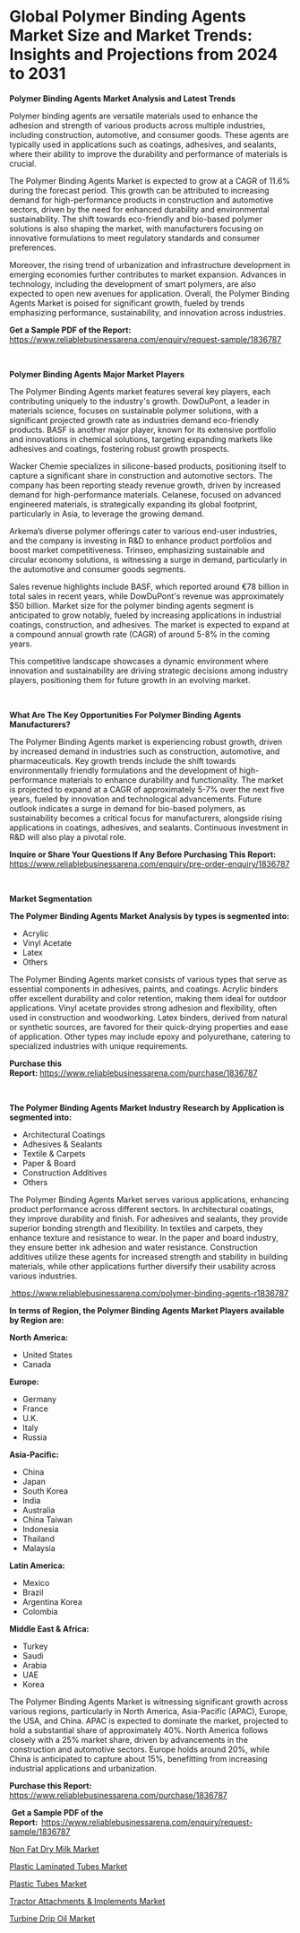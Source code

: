 <p><h1>Global Polymer Binding Agents Market Size and Market Trends: Insights and Projections from 2024 to 2031</h1></p><p><strong>Polymer Binding Agents Market Analysis and Latest Trends</strong></p>
<p><p>Polymer binding agents are versatile materials used to enhance the adhesion and strength of various products across multiple industries, including construction, automotive, and consumer goods. These agents are typically used in applications such as coatings, adhesives, and sealants, where their ability to improve the durability and performance of materials is crucial.</p><p>The Polymer Binding Agents Market is expected to grow at a CAGR of 11.6% during the forecast period. This growth can be attributed to increasing demand for high-performance products in construction and automotive sectors, driven by the need for enhanced durability and environmental sustainability. The shift towards eco-friendly and bio-based polymer solutions is also shaping the market, with manufacturers focusing on innovative formulations to meet regulatory standards and consumer preferences.</p><p>Moreover, the rising trend of urbanization and infrastructure development in emerging economies further contributes to market expansion. Advances in technology, including the development of smart polymers, are also expected to open new avenues for application. Overall, the Polymer Binding Agents Market is poised for significant growth, fueled by trends emphasizing performance, sustainability, and innovation across industries.</p></p>
<p><strong>Get a Sample PDF of the Report:&nbsp;</strong> <a href="https://www.reliablebusinessarena.com/enquiry/request-sample/1836787?utm_campaign=1579&utm_medium=2&utm_source=Github&utm_content=ia&utm_term=16102024&utm_id=polymer-binding-agents">https://www.reliablebusinessarena.com/enquiry/request-sample/1836787</a></p>
<p>&nbsp;</p>
<p><strong>Polymer Binding Agents Major Market Players</strong></p>
<p><p>The Polymer Binding Agents market features several key players, each contributing uniquely to the industry's growth. DowDuPont, a leader in materials science, focuses on sustainable polymer solutions, with a significant projected growth rate as industries demand eco-friendly products. BASF is another major player, known for its extensive portfolio and innovations in chemical solutions, targeting expanding markets like adhesives and coatings, fostering robust growth prospects.</p><p>Wacker Chemie specializes in silicone-based products, positioning itself to capture a significant share in construction and automotive sectors. The company has been reporting steady revenue growth, driven by increased demand for high-performance materials. Celanese, focused on advanced engineered materials, is strategically expanding its global footprint, particularly in Asia, to leverage the growing demand.</p><p>Arkema’s diverse polymer offerings cater to various end-user industries, and the company is investing in R&D to enhance product portfolios and boost market competitiveness. Trinseo, emphasizing sustainable and circular economy solutions, is witnessing a surge in demand, particularly in the automotive and consumer goods segments.</p><p>Sales revenue highlights include BASF, which reported around €78 billion in total sales in recent years, while DowDuPont's revenue was approximately $50 billion. Market size for the polymer binding agents segment is anticipated to grow notably, fueled by increasing applications in industrial coatings, construction, and adhesives. The market is expected to expand at a compound annual growth rate (CAGR) of around 5-8% in the coming years.</p><p>This competitive landscape showcases a dynamic environment where innovation and sustainability are driving strategic decisions among industry players, positioning them for future growth in an evolving market.</p></p>
<p>&nbsp;</p>
<p><strong>What Are The Key Opportunities For Polymer Binding Agents Manufacturers?</strong></p>
<p><p>The Polymer Binding Agents market is experiencing robust growth, driven by increased demand in industries such as construction, automotive, and pharmaceuticals. Key growth trends include the shift towards environmentally friendly formulations and the development of high-performance materials to enhance durability and functionality. The market is projected to expand at a CAGR of approximately 5-7% over the next five years, fueled by innovation and technological advancements. Future outlook indicates a surge in demand for bio-based polymers, as sustainability becomes a critical focus for manufacturers, alongside rising applications in coatings, adhesives, and sealants. Continuous investment in R&D will also play a pivotal role.</p></p>
<p><strong>Inquire or Share Your Questions If Any Before Purchasing This Report:</strong> <a href="https://www.reliablebusinessarena.com/enquiry/pre-order-enquiry/1836787?utm_campaign=1579&utm_medium=2&utm_source=Github&utm_content=ia&utm_term=16102024&utm_id=polymer-binding-agents">https://www.reliablebusinessarena.com/enquiry/pre-order-enquiry/1836787</a></p>
<p>&nbsp;</p>
<p><strong>Market Segmentation</strong></p>
<p><strong>The Polymer Binding Agents Market Analysis by types is segmented into:</strong></p>
<p><ul><li>Acrylic</li><li>Vinyl Acetate</li><li>Latex</li><li>Others</li></ul></p>
<p><p>The Polymer Binding Agents market consists of various types that serve as essential components in adhesives, paints, and coatings. Acrylic binders offer excellent durability and color retention, making them ideal for outdoor applications. Vinyl acetate provides strong adhesion and flexibility, often used in construction and woodworking. Latex binders, derived from natural or synthetic sources, are favored for their quick-drying properties and ease of application. Other types may include epoxy and polyurethane, catering to specialized industries with unique requirements.</p></p>
<p><strong>Purchase this Report:&nbsp;</strong><a href="https://www.reliablebusinessarena.com/purchase/1836787?utm_campaign=1579&utm_medium=2&utm_source=Github&utm_content=ia&utm_term=16102024&utm_id=polymer-binding-agents">https://www.reliablebusinessarena.com/purchase/1836787</a></p>
<p>&nbsp;</p>
<p><strong>The Polymer Binding Agents Market Industry Research by Application is segmented into:</strong></p>
<p><ul><li>Architectural Coatings</li><li>Adhesives & Sealants</li><li>Textile & Carpets</li><li>Paper & Board</li><li>Construction Additives</li><li>Others</li></ul></p>
<p><p>The Polymer Binding Agents Market serves various applications, enhancing product performance across different sectors. In architectural coatings, they improve durability and finish. For adhesives and sealants, they provide superior bonding strength and flexibility. In textiles and carpets, they enhance texture and resistance to wear. In the paper and board industry, they ensure better ink adhesion and water resistance. Construction additives utilize these agents for increased strength and stability in building materials, while other applications further diversify their usability across various industries.</p></p>
<p><a href="https://www.reliablebusinessarena.com/polymer-binding-agents-r1836787?utm_campaign=1579&utm_medium=2&utm_source=Github&utm_content=ia&utm_term=16102024&utm_id=polymer-binding-agents">&nbsp;https://www.reliablebusinessarena.com/polymer-binding-agents-r1836787</a></p>
<p><strong>In terms of Region, the Polymer Binding Agents Market Players available by Region are:</strong></p>
<p>
    <p> <strong> North America: </strong>
        <ul>
            <li>United States</li>
            <li>Canada</li>
        </ul>
        </p> 
    <p> <strong> Europe: </strong>
        <ul>
            <li>Germany</li>
            <li>France</li>
            <li>U.K.</li>
            <li>Italy</li>
            <li>Russia</li>
        </ul>
        </p> 
    <p> <strong> Asia-Pacific: </strong>
        <ul>
            <li>China</li>
            <li>Japan</li>
            <li>South Korea</li>
            <li>India</li>
            <li>Australia</li>
            <li>China Taiwan</li>
            <li>Indonesia</li>
            <li>Thailand</li>
            <li>Malaysia</li>
        </ul>
        </p> 
    <p> <strong> Latin America: </strong>
        <ul>
            <li>Mexico</li>
            <li>Brazil</li>
            <li>Argentina Korea</li>
            <li>Colombia</li>
        </ul>
        </p> 
    <p> <strong> Middle East & Africa: </strong>
        <ul>
            <li>Turkey</li>
            <li>Saudi</li>
            <li>Arabia</li>
            <li>UAE</li>
            <li>Korea</li>
        </ul>
    </p>
    </p>
<p><p>The Polymer Binding Agents Market is witnessing significant growth across various regions, particularly in North America, Asia-Pacific (APAC), Europe, the USA, and China. APAC is expected to dominate the market, projected to hold a substantial share of approximately 40%. North America follows closely with a 25% market share, driven by advancements in the construction and automotive sectors. Europe holds around 20%, while China is anticipated to capture about 15%, benefitting from increasing industrial applications and urbanization.</p></p>
<p><strong>Purchase this Report: </strong><a href="https://www.reliablebusinessarena.com/purchase/1836787?utm_campaign=1579&utm_medium=2&utm_source=Github&utm_content=ia&utm_term=16102024&utm_id=polymer-binding-agents">https://www.reliablebusinessarena.com/purchase/1836787</a></p>
<p>&nbsp;<strong>Get a Sample PDF of the Report:&nbsp;&nbsp;</strong><a href="https://www.reliablebusinessarena.com/enquiry/request-sample/1836787?utm_campaign=1579&utm_medium=2&utm_source=Github&utm_content=ia&utm_term=16102024&utm_id=polymer-binding-agents">https://www.reliablebusinessarena.com/enquiry/request-sample/1836787</a></p>
<p><strong></strong></p>
<p><p><a href="https://www.linkedin.com/pulse/non-fat-dry-milk-market-refracting-trends-consumer-behaviors-szkic?utm_campaign=1579&utm_medium=2&utm_source=Github&utm_content=ia&utm_term=16102024&utm_id=polymer-binding-agents">Non Fat Dry Milk Market</a></p><p><a href="https://www.linkedin.com/pulse/driving-forces-global-plastic-laminated-tubes-market-trends-6fvzc?utm_campaign=1579&utm_medium=2&utm_source=Github&utm_content=ia&utm_term=16102024&utm_id=polymer-binding-agents">Plastic Laminated Tubes Market</a></p><p><a href="https://www.linkedin.com/pulse/plastic-tubes-market-report-product-type-end-use-application-1l6wc?utm_campaign=1579&utm_medium=2&utm_source=Github&utm_content=ia&utm_term=16102024&utm_id=polymer-binding-agents">Plastic Tubes Market</a></p><p><a href="https://github.com/FassouRP/Market-Research-Report-List-6/blob/main/tractor-attachments-implements-market.md?utm_campaign=1579&utm_medium=2&utm_source=Github&utm_content=ia&utm_term=16102024&utm_id=polymer-binding-agents">Tractor Attachments & Implements Market</a></p><p><a href="https://www.linkedin.com/pulse/global-turbine-drip-oil-market-trends-insights-growth-opportunities-oh8cc?utm_campaign=1579&utm_medium=2&utm_source=Github&utm_content=ia&utm_term=16102024&utm_id=polymer-binding-agents">Turbine Drip Oil Market</a></p></p>